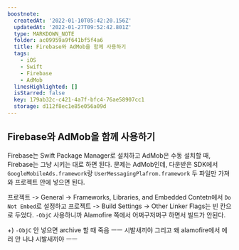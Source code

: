 ```yaml
---
boostnote:
  createdAt: '2022-01-10T05:42:20.156Z'
  updatedAt: '2022-01-27T09:52:42.801Z'
  type: MARKDOWN_NOTE
  folder: ac09959a9f641bf5f4a6
  title: Firebase와 AdMob을 함께 사용하기
  tags:
    - iOS
    - Swift
    - Firebase
    - AdMob
  linesHighlighted: []
  isStarred: false
  key: 179ab32c-c421-4a7f-bfc4-76ae58907cc1
  storage: d112f8ec1e85e056a09d
---
```


Firebase와 AdMob을 함께 사용하기
---
Firebase는 Swift Package Manager로 설치하고 AdMob은 수동 설치할 때, Firebase는 그냥 시키는 대로 하면 된다.
문제는 AdMob인데, 다운받은 SDK에서 `GoogleMobileAds.framework`랑 `UserMessagingPlafrom.framework` 두 파일만 가져와 프로젝트 안에 넣으면 된다.

프로젝트 -> General -> Frameworks, Libraries, and Embedded Contetn에서 `Do Not Embed`로 설정하고
프로젝트 -> Build Settings -> Other Linker Flags는 빈 칸으로 두었다.
`-ObjC` 사용하니까 Alamofire 쪽에서 어쩌구저쩌구 하면서 빌드가 안된다.

+)
`-ObjC` 안 넣으면 archive 할 때 죽음 ㅡㅡ 시발새끼야
그리고 왜 alamofire에서 에러 안 나냐 시발새끼야 ㅡㅡ